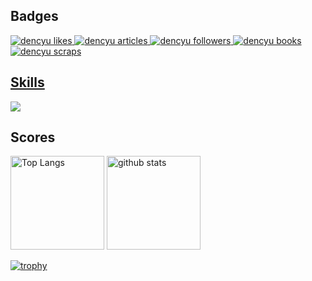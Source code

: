 <h2>Badges</h2>
  <!-- Like のバッジ -->
  <a href="https://zenn.dev/dencyu">
    <img src="https://zenn.badge.nikaera.com/s/dencyu/likes?style=plastic" alt="dencyu likes" />
  </a>

  <!-- Articles のバッジ -->
  <a href="https://zenn.dev/dencyu/articles">
    <img src="https://zenn.badge.nikaera.com/s/dencyu/articles?style=plastic" alt="dencyu articles" />
  </a>

  <!-- Followers のバッジ -->
  <a href="https://zenn.dev/dencyu/followers">
    <img src="https://zenn.badge.nikaera.com/s/dencyu/followers?style=plastic" alt="dencyu followers" />
  </a>

  <!-- Books のバッジ -->
  <a href="https://zenn.dev/dencyu/books">
    <img src="https://zenn.badge.nikaera.com/s/dencyu/books?style=plastic" alt="dencyu books" />
  </a>

  <!-- Scraps のバッジ -->
  <a href="https://zenn.dev/dencyu/scraps">
    <img src="https://zenn.badge.nikaera.com/s/dencyu/scraps?style=plastic" alt="dencyu scraps" />
  </a>

<p>
  <a href="https://github.com/Dencyuman">
    <h2>Skills</h2>
    <img src="https://skillicons.dev/icons?i=html,css,js,ts,py,go,fastapi,react,vite,materialui,sqlite,selenium,git,md,redis" />
  </a>
</p>

<h2>Scores</h2>
<p> 
  <img alt="Top Langs" height="150px" src="https://github-readme-stats.vercel.app/api/top-langs/?username=Dencyuman&layout=compact&show_icons=true" />
  <img alt="github stats" height="150px" src="https://github-readme-stats.vercel.app/api?username=Dencyuman&show_icons=ture" />
</p>

[![trophy](https://github-profile-trophy.vercel.app/?username=Dencyuman&column=7)](https://github.com/ryo-ma/github-profile-trophy)
